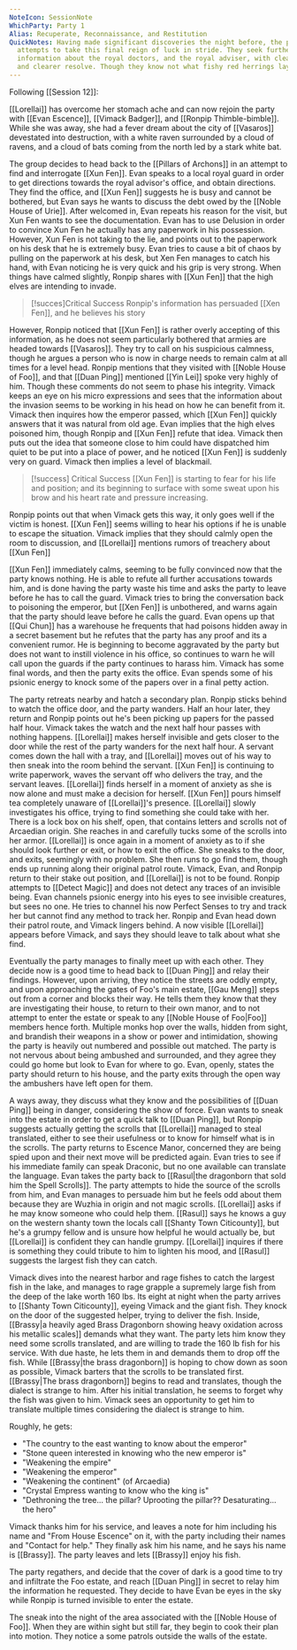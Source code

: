 ```yaml
---
NoteIcon: SessionNote
WhichParty: Party 1
Alias: Recuperate, Reconnaissance, and Restitution
QuickNotes: Having made significant discoveries the night before, the party
  attempts to take this final reign of luck in stride. They seek further
  information about the royal doctors, and the royal adviser, with clearer minds
  and clearer resolve. Though they know not what fishy red herrings lay about...
---
```

 Following [[Session 12]]:

[[Lorellai]] has overcome her stomach ache and can now rejoin the party with [[Evan Escence]], [[Vimack Badger]], and [[Ronpip Thimble-bimble]]. While she was away, she had a fever dream about the city of [[Vasaros]] devestated into destruction, with a white raven surrounded by a cloud of ravens, and a cloud of bats coming from the north led by a stark white bat. 

The group decides to head back to the [[Pillars of Archons]] in an attempt to find and interrogate [[Xun Fen]]. Evan speaks to a local royal guard in order to get directions towards the royal advisor's office, and obtain directions. They find the office, and [[Xun Fen]] suggests he is busy and cannot be bothered, but Evan says he wants to discuss the debt owed by the [[Noble House of Urie]]. After welcomed in, Evan repeats his reason for the visit, but Xun Fen wants to see the documentation. Evan has to use Delusion in order to convince Xun Fen he actually has any paperwork in his possession. However, Xun Fen is not taking to the lie, and points out to the paperwork on his desk that he is extremely busy. Evan tries to cause a bit of chaos by pulling on the paperwork at his desk, but Xen Fen manages to catch his hand, with Evan noticing he is very quick and his grip is very strong. When things have calmed slightly, Ronpip shares with [[Xun Fen]] that the high elves are intending to invade. 
> [!succes]Critical Success
> Ronpip's information has persuaded [[Xen Fen]], and he believes his story

However, Ronpip noticed that [[Xun Fen]] is rather overly accepting of this information, as he does not seem particularly bothered that armies are headed towards [[Vasaros]]. They try to call on his suspicious calmness, though he argues a person who is now in charge needs to remain calm at all times for a level head. Ronpip mentions that they visited with [[Noble House of Foo]], and that [[Duan Ping]] mentioned [[Yin Lei]] spoke very highly of him. Though these comments do not seem to phase his integrity. Vimack keeps an eye on his micro expressions and sees that the information about the invasion seems to be working in his head on how he can benefit from it. Vimack then inquires how the emperor passed, which [[Xun Fen]] quickly answers that it was natural from old age. Evan implies that the high elves poisoned him, though Ronpip and [[Xun Fen]] refute that idea. Vimack then puts out the idea that someone close to him could have dispatched him quiet to be put into a place of power, and he noticed [[Xun Fen]] is suddenly very on guard. Vimack then implies a level of blackmail.
> [!success] Critical Success
> [[Xun Fen]] is starting to fear for his life and position; and its beginning to surface with some sweat upon his brow and his heart rate and pressure increasing.

Ronpip points out that when Vimack gets this way, it only goes well if the victim is honest. [[Xun Fen]] seems willing to hear his options if he is unable to escape the situation. Vimack implies that they should calmly open the room to discussion, and [[Lorellai]] mentions rumors of treachery about [[Xun Fen]] 

[[Xun Fen]] immediately calms, seeming to be fully convinced now that the party knows nothing. He is able to refute all further accusations towards him, and is done having the party waste his time and asks the party to leave before he has to call the guard. Vimack tries to bring the conversation back to poisoning the emperor, but [[Xen Fen]] is unbothered, and warns again that the party should leave before he calls the guard. Evan opens up that [[Qui Chun]] has a warehouse he frequents that had poisons hidden away in a secret basement but he refutes that the party has any proof and its a convenient rumor. He is beginning to become aggravated by the party but does not want to instill violence in his office, so continues to warn he will call upon the guards if the party continues to harass him. Vimack has some final words, and then the party exits the office. Evan spends some of his psionic energy to knock some of the papers over in a final petty action. 

The party retreats nearby and hatch a secondary plan. Ronpip sticks behind to watch the office door, and the party wanders. Half an hour later, they return and Ronpip points out he's been picking up papers for the passed half hour. Vimack takes the watch and the next half hour passes with nothing happens. [[Lorellai]] makes herself invisible and gets closer to the door while the rest of the party wanders for the next half hour. A servant comes down the hall with a tray, and [[Lorellai]] moves out of his way to then sneak into the room behind the servant. [[Xun Fen]] is continuing to write paperwork, waves the servant off who delivers the tray, and the servant leaves. [[Lorellai]] finds herself in a moment of anxiety as she is now alone and must make a decision for herself. [[Xun Fen]] pours himself tea completely unaware of [[Lorellai]]'s presence. [[Lorellai]] slowly investigates his office, trying to find something she could take with her. There is a lock box on his shelf, open, that contains letters and scrolls not of Arcaedian origin. She reaches in and carefully tucks some of the scrolls into her armor. [[Lorellai]] is once again in a moment of anxiety as to if she should look further or exit, or how to exit the office. She sneaks to the door, and exits, seemingly with no problem. She then runs to go find them, though ends up running along their original patrol route. Vimack, Evan, and Ronpip return to their stake out position, and [[Lorellai]] is not to be found. Ronpip attempts to [[Detect Magic]] and does not detect any traces of an invisible being. Evan channels psionic energy into his eyes to see invisible creatures, but sees no one. He tries to channel his now Perfect Senses to try and track her but cannot find any method to track her. Ronpip and Evan head down their patrol route, and Vimack lingers behind. A now visible [[Lorellai]] appears before Vimack, and says they should leave to talk about what she find.

Eventually the party manages to finally meet up with each other. They decide now is a good time to head back to [[Duan Ping]] and relay their findings. However, upon arriving, they notice the streets are oddly empty, and upon approaching the gates of Foo's main estate, [[Gau Meng]] steps out from a corner and blocks their way. He tells them they know that they are investigating their house, to return to their own manor, and to not attempt to enter the estate or speak to any [[Noble House of Foo|Foo]] members hence forth. Multiple monks hop over the walls, hidden from sight, and brandish their weapons in a show or power and intimidation, showing the party is heavily out numbered and possible out matched. The party is not nervous about being ambushed and surrounded, and they agree they could go home but look to Evan for where to go. Evan, openly, states the party should return to his house, and the party exits through the open way the ambushers have left open for them. 

A ways away, they discuss what they know and the possibilities of [[Duan Ping]] being in danger, considering the show of force. Evan wants to sneak into the estate in order to get a quick talk to [[Duan Ping]], but Ronpip suggests actually getting the scrolls that [[Lorellai]] managed to steal translated, either to see their usefulness or to know for himself what is in the scrolls. The party returns to Escence Manor, concerned they are being spied upon and their next move will be predicted again. Evan tries to see if his immediate family can speak Draconic, but no one available can translate the language. Evan takes the party back to [[Rasul|the dragonborn that sold him the Spell Scrolls]]. The party attempts to hide the source of the scrolls from him, and Evan manages to persuade him but he feels odd about them because they are Wuzhia in origin and not magic scrolls. [[Lorellai]] asks if he may know someone who could help them. [[Rasul]] says he knows a guy on the western shanty town the locals call [[Shanty Town Citicounty]], but he's a grumpy fellow and is unsure how helpful he would actually be, but [[Lorellai]] is confident they can handle grumpy. [[Lorellai]] inquires if there is something they could tribute to him to lighten his mood, and [[Rasul]] suggests the largest fish they can catch.

Vimack dives into the nearest harbor and rage fishes to catch the largest fish in the lake, and manages to rage grapple a supremely large fish from the deep of the lake worth 160 lbs. Its eight at night when the party arrives to [[Shanty Town Citicounty]], eyeing Vimack and the giant fish. They knock on the door of the suggested helper, trying to deliver the fish. Inside, [[Brassy|a heavily aged Brass Dragonborn showing heavy oxidation across his metallic scales]] demands what they want. The party lets him know they need some scrolls translated, and are willing to trade the 160 lb fish for his service. With due haste, he lets them in and demands them to drop off the fish. While [[Brassy|the brass dragonborn]] is hoping to chow down as soon as possible, Vimack barters that the scrolls to be translated first. [[Brassy|The brass dragonborn]] begins to read and translates, though the dialect is strange to him. After his initial translation, he seems to forget why the fish was given to him. Vimack sees an opportunity to get him to translate multiple times considering the dialect is strange to him.

Roughly, he gets:
- "The country to the east wanting to know about the emperor"
- "Stone queen interested in knowing who the new emperor is"
-  "Weakening the empire"
-  "Weakening the emperor"
-  "Weakening the continent" (of Arcaedia)
-  "Crystal Empress wanting to know who the king is"
-  "Dethroning the tree... the pillar? Uprooting the pillar?? Desaturating... the hero"

Vimack thanks him for his service, and leaves a note for him including his name and "From House Escence" on it, with the party including their names and "Contact for help." They finally ask him his name, and he says his name is [[Brassy]]. The party leaves and lets [[Brassy]] enjoy his fish.

The party regathers, and decide that the cover of dark is a good time to try and infiltrate the Foo estate, and reach [[Duan Ping]] in secret to relay him the information he requested. They decide to have Evan be eyes in the sky while Ronpip is turned invisible to enter the estate. 

The sneak into the night of the area associated with the [[Noble House of Foo]]. When they are within sight but still far, they begin to cook their plan into motion. They notice a some patrols outside the walls of the estate. 
